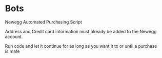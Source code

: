 # Bots
Newegg Automated Purchasing Script

Address and Credit card information must already be added to the Newegg account.

Run code and let it continue for as long as you want it to or until a purchase is mafe
